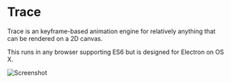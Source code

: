Trace
=====
Trace is an keyframe-based animation engine for relatively anything that can be rendered on a 2D canvas.

This runs in any browser supporting ES6 but is designed for Electron on OS X.

![Screenshot](https://i.imgur.com/JJk3bH0.png)